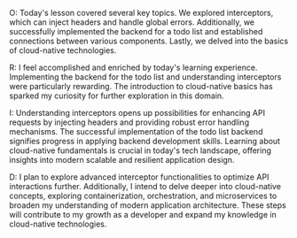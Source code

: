 O:
Today's lesson covered several key topics. We explored interceptors, which can inject headers and handle global errors. Additionally, we successfully implemented the backend for a todo list and established connections between various components. Lastly, we delved into the basics of cloud-native technologies. <br>

R:
I feel accomplished and enriched by today's learning experience. Implementing the backend for the todo list and understanding interceptors were particularly rewarding. The introduction to cloud-native basics has sparked my curiosity for further exploration in this domain.<br>

I:
Understanding interceptors opens up possibilities for enhancing API requests by injecting headers and providing robust error handling mechanisms. The successful implementation of the todo list backend signifies progress in applying backend development skills. Learning about cloud-native fundamentals is crucial in today's tech landscape, offering insights into modern scalable and resilient application design.<br>

D:
I plan to explore advanced interceptor functionalities to optimize API interactions further. Additionally, I intend to delve deeper into cloud-native concepts, exploring containerization, orchestration, and microservices to broaden my understanding of modern application architecture. These steps will contribute to my growth as a developer and expand my knowledge in cloud-native technologies.<br>